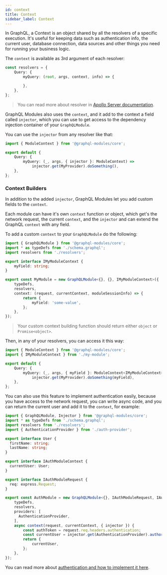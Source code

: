 ```yaml
---
id: context
title: Context
sidebar_label: Context
---
```


In GraphQL, a Context is an object shared by all the resolvers of a specific execution. It's useful for keeping data such as authentication info, the current user, database connection, data sources and other things you need for running your business logic.

The `context` is available as 3rd argument of each resolver:

```typescript
const resolvers = {
    Query: {
        myQuery: (root, args, context, info) => {

        },
    },
};
```

> You can read more about resolver in [Apollo Server documentation](https://www.apollographql.com/docs/graphql-tools/resolvers#Resolver-function-signature).

GraphQL Modules also uses the `context`, and it add to the context a field called `injector`, which you can use to get access to the dependency injection container of your `GraphQLModule`.

You can use the `injector` from any resolver like that:

```typescript
import { ModuleContext } from '@graphql-modules/core';

export default {
    Query: {
        myQuery: (_, args, { injector }: ModuleContext) =>
            injector.get(MyProvider).doSomething(),
    },
};
```

### Context Builders

In addition to the added `injector`, GraphQL Modules let you add custom fields to the `context`.

Each module can have it's own `context` function or object, which get's the network request, the current `context`, and the `injector` and can extend the GraphQL `context` with any field.

To add a custom `context` to your `GraphQLModule` do the following:

```typescript
import { GraphQLModule } from '@graphql-modules/core';
import * as typeDefs from './schema.graphql';
import resolvers from './resolvers';

export interface IMyModuleContext {
    myField: string;
}

export const MyModule = new GraphQLModule<{}, {}, IMyModuleContext>({
    typeDefs,
    resolvers,
    context: (request, currentContext, moduleSessionInfo) => {
        return {
            myField: 'some-value',
        };
    },
});
```

> Your custom context building function should return either `object` or `Promise<object>`.

Then, in any of your resolvers, you can access it this way:

```typescript
import { ModuleContext } from '@graphql-modules/core';
import { IMyModuleContext } from './my-module';

export default {
    Query: {
        myQuery: (_, args, { myField }: ModuleContext<IMyModuleContext>) =>
            injector.get(MyProvider).doSomething(myField),
    },
};
```

You can also use this feature to implement authentication easily, because you have access to the network request, you can write async code, and you can return the current user and add it to the `context`, for example:

```typescript
import { GraphQLModule, Injector } from '@graphql-modules/core';
import * as typeDefs from './schema.graphql';
import resolvers from './resolvers';
import { AuthenticationProvider } from './auth-provider';

export interface User {
  firstName: string;
  lastName: string;
}

export interface IAuthModuleContext {
  currentUser: User;
}

export interface IAuthModuleRequest {
  req: express.Request;
}

export const AuthModule = new GraphQLModule<{}, IAuthModuleRequest, IAuthModuleContext>({
    typeDefs,
    resolvers,
    providers: [
      AuthenticationProvider,
    ],
    async context(request, currentContext, { injector }) {
        const authToken = request.req.headers.authentication;
        const currentUser = injector.get(AuthenticationProvider).authorizeUser(authToken);
        return {
            currentUser,
        };
    },
});
```

You can read more about [authentication and how to implement it here](https://medium.com/the-guild/authentication-and-authorization-in-graphql-and-how-graphql-modules-can-help-fadc1ee5b0c2).

